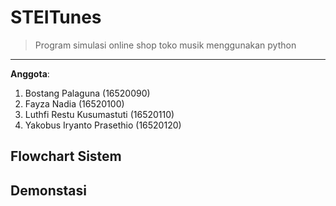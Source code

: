 # STEITunes
> Program simulasi online shop toko musik menggunakan python

---

**Anggota**:
1. Bostang Palaguna (16520090)
2. Fayza Nadia (16520100)
3. Luthfi Restu Kusumastuti (16520110)
4. Yakobus Iryanto Prasethio (16520120)

## Flowchart Sistem

## Demonstasi
